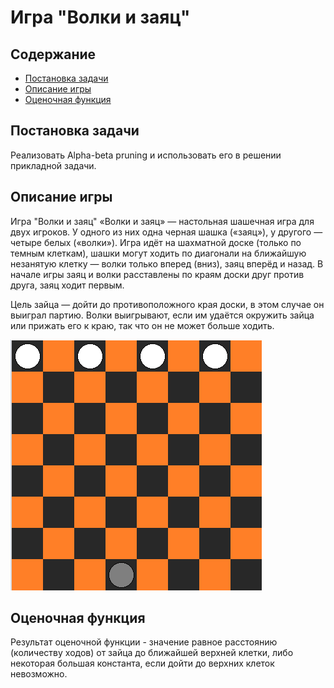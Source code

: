 # Игра "Волки и заяц"

## Содержание
* [Постановка задачи](#Постановка-задачи)
* [Описание игры](#Описание-игры)
* [Оценочная функция](#Оценоная-функция)

## Постановка задачи
Реализовать Alpha-beta pruning и использовать его в решении прикладной задачи.

## Описание игры
Игра "Волки и заяц"
«Волки и заяц» —  настольная шашечная игра для двух игроков. У одного из них одна черная шашка («заяц»), у другого — четыре белых («волки»). 
Игра идёт на шахматной доске (только по темным клеткам), шашки могут ходить по диагонали на ближайшую незанятую клетку — волки только вперед (вниз), заяц вперёд и назад. В начале игры заяц и волки расставлены по краям доски друг против друга, заяц ходит первым.

Цель зайца — дойти до противоположного края доски, в этом случае он выиграл партию. Волки выигрывают, если им удаётся окружить зайца или прижать его к краю, так что он не может больше ходить.

![1](/img/1.png)

## Оценочная функция
Результат оценочной функции - значение равное расстоянию (количеству ходов) от зайца до ближайшей верхней клетки, либо некоторая большая константа, если дойти до верхних клеток невозможно.
